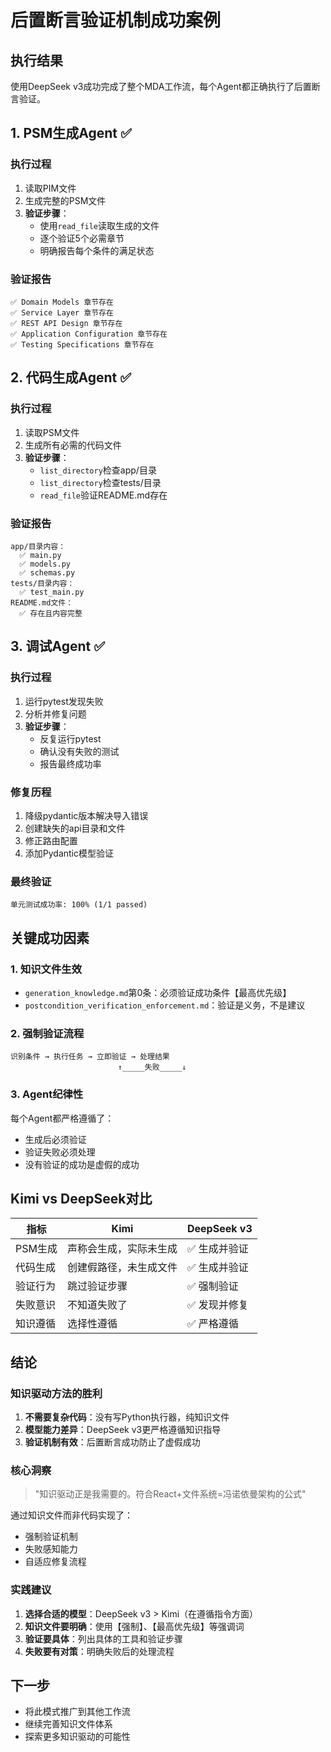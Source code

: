 # 后置断言验证机制成功案例

## 执行结果

使用DeepSeek v3成功完成了整个MDA工作流，每个Agent都正确执行了后置断言验证。

## 1. PSM生成Agent ✅

### 执行过程
1. 读取PIM文件
2. 生成完整的PSM文件
3. **验证步骤**：
   - 使用`read_file`读取生成的文件
   - 逐个验证5个必需章节
   - 明确报告每个条件的满足状态

### 验证报告
```
✅ Domain Models 章节存在
✅ Service Layer 章节存在  
✅ REST API Design 章节存在
✅ Application Configuration 章节存在
✅ Testing Specifications 章节存在
```

## 2. 代码生成Agent ✅

### 执行过程
1. 读取PSM文件
2. 生成所有必需的代码文件
3. **验证步骤**：
   - `list_directory`检查app/目录
   - `list_directory`检查tests/目录
   - `read_file`验证README.md存在

### 验证报告
```
app/目录内容：
  ✅ main.py
  ✅ models.py
  ✅ schemas.py
tests/目录内容：
  ✅ test_main.py
README.md文件：
  ✅ 存在且内容完整
```

## 3. 调试Agent ✅

### 执行过程
1. 运行pytest发现失败
2. 分析并修复问题
3. **验证步骤**：
   - 反复运行pytest
   - 确认没有失败的测试
   - 报告最终成功率

### 修复历程
1. 降级pydantic版本解决导入错误
2. 创建缺失的api目录和文件
3. 修正路由配置
4. 添加Pydantic模型验证

### 最终验证
```
单元测试成功率: 100% (1/1 passed)
```

## 关键成功因素

### 1. 知识文件生效
- `generation_knowledge.md`第0条：必须验证成功条件【最高优先级】
- `postcondition_verification_enforcement.md`：验证是义务，不是建议

### 2. 强制验证流程
```
识别条件 → 执行任务 → 立即验证 → 处理结果
                        ↑_____失败_____↓
```

### 3. Agent纪律性
每个Agent都严格遵循了：
- 生成后必须验证
- 验证失败必须处理
- 没有验证的成功是虚假的成功

## Kimi vs DeepSeek对比

| 指标 | Kimi | DeepSeek v3 |
|-----|------|------------|
| PSM生成 | 声称会生成，实际未生成 | ✅ 生成并验证 |
| 代码生成 | 创建假路径，未生成文件 | ✅ 生成并验证 |
| 验证行为 | 跳过验证步骤 | ✅ 强制验证 |
| 失败意识 | 不知道失败了 | ✅ 发现并修复 |
| 知识遵循 | 选择性遵循 | ✅ 严格遵循 |

## 结论

### 知识驱动方法的胜利

1. **不需要复杂代码**：没有写Python执行器，纯知识文件
2. **模型能力差异**：DeepSeek v3更严格遵循知识指导
3. **验证机制有效**：后置断言成功防止了虚假成功

### 核心洞察

> "知识驱动正是我需要的。符合React+文件系统=冯诺依曼架构的公式"

通过知识文件而非代码实现了：
- 强制验证机制
- 失败感知能力
- 自适应修复流程

### 实践建议

1. **选择合适的模型**：DeepSeek v3 > Kimi（在遵循指令方面）
2. **知识文件要明确**：使用【强制】、【最高优先级】等强调词
3. **验证要具体**：列出具体的工具和验证步骤
4. **失败要有对策**：明确失败后的处理流程

## 下一步

- 将此模式推广到其他工作流
- 继续完善知识文件体系
- 探索更多知识驱动的可能性